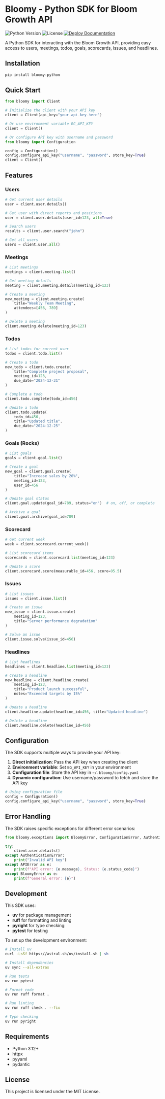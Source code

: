# Bloomy - Python SDK for Bloom Growth API

![Python Version](https://img.shields.io/badge/python-3.12+-blue.svg)
![License](https://img.shields.io/badge/License-Apache%202.0-blue.svg)
[![Deploy Documentation](https://github.com/franccesco/bloomy-python/actions/workflows/docs.yml/badge.svg)](https://github.com/franccesco/bloomy-python/actions/workflows/docs.yml)

A Python SDK for interacting with the Bloom Growth API, providing easy access to users, meetings, todos, goals, scorecards, issues, and headlines.

## Installation

```bash
pip install bloomy-python
```

## Quick Start

```python
from bloomy import Client

# Initialize the client with your API key
client = Client(api_key="your-api-key-here")

# Or use environment variable BG_API_KEY
client = Client()

# Or configure API key with username and password
from bloomy import Configuration

config = Configuration()
config.configure_api_key("username", "password", store_key=True)
client = Client()
```

## Features

### Users

```python
# Get current user details
user = client.user.details()

# Get user with direct reports and positions
user = client.user.details(user_id=123, all=True)

# Search users
results = client.user.search("john")

# Get all users
users = client.user.all()
```

### Meetings

```python
# List meetings
meetings = client.meeting.list()

# Get meeting details
meeting = client.meeting.details(meeting_id=123)

# Create a meeting
new_meeting = client.meeting.create(
    title="Weekly Team Meeting",
    attendees=[456, 789]
)

# Delete a meeting
client.meeting.delete(meeting_id=123)
```

### Todos

```python
# List todos for current user
todos = client.todo.list()

# Create a todo
new_todo = client.todo.create(
    title="Complete project proposal",
    meeting_id=123,
    due_date="2024-12-31"
)

# Complete a todo
client.todo.complete(todo_id=456)

# Update a todo
client.todo.update(
    todo_id=456,
    title="Updated title",
    due_date="2024-12-25"
)
```

### Goals (Rocks)

```python
# List goals
goals = client.goal.list()

# Create a goal
new_goal = client.goal.create(
    title="Increase sales by 20%",
    meeting_id=123,
    user_id=456
)

# Update goal status
client.goal.update(goal_id=789, status="on")  # on, off, or complete

# Archive a goal
client.goal.archive(goal_id=789)
```

### Scorecard

```python
# Get current week
week = client.scorecard.current_week()

# List scorecard items
scorecards = client.scorecard.list(meeting_id=123)

# Update a score
client.scorecard.score(measurable_id=456, score=95.5)
```

### Issues

```python
# List issues
issues = client.issue.list()

# Create an issue
new_issue = client.issue.create(
    meeting_id=123,
    title="Server performance degradation"
)

# Solve an issue
client.issue.solve(issue_id=456)
```

### Headlines

```python
# List headlines
headlines = client.headline.list(meeting_id=123)

# Create a headline
new_headline = client.headline.create(
    meeting_id=123,
    title="Product launch successful",
    notes="Exceeded targets by 15%"
)

# Update a headline
client.headline.update(headline_id=456, title="Updated headline")

# Delete a headline
client.headline.delete(headline_id=456)
```

## Configuration

The SDK supports multiple ways to provide your API key:

1. **Direct initialization**: Pass the API key when creating the client
2. **Environment variable**: Set `BG_API_KEY` in your environment
3. **Configuration file**: Store the API key in `~/.bloomy/config.yaml`
4. **Dynamic configuration**: Use username/password to fetch and store the API key

```python
# Using configuration file
config = Configuration()
config.configure_api_key("username", "password", store_key=True)
```

## Error Handling

The SDK raises specific exceptions for different error scenarios:

```python
from bloomy.exceptions import BloomyError, ConfigurationError, AuthenticationError, APIError

try:
    client.user.details()
except AuthenticationError:
    print("Invalid API key")
except APIError as e:
    print(f"API error: {e.message}, Status: {e.status_code}")
except BloomyError as e:
    print(f"General error: {e}")
```

## Development

This SDK uses:
- **uv** for package management
- **ruff** for formatting and linting
- **pyright** for type checking
- **pytest** for testing

To set up the development environment:

```bash
# Install uv
curl -LsSf https://astral.sh/uv/install.sh | sh

# Install dependencies
uv sync --all-extras

# Run tests
uv run pytest

# Format code
uv run ruff format .

# Run linting
uv run ruff check . --fix

# Type checking
uv run pyright
```

## Requirements

- Python 3.12+
- httpx
- pyyaml
- pydantic

## License

This project is licensed under the MIT License.
